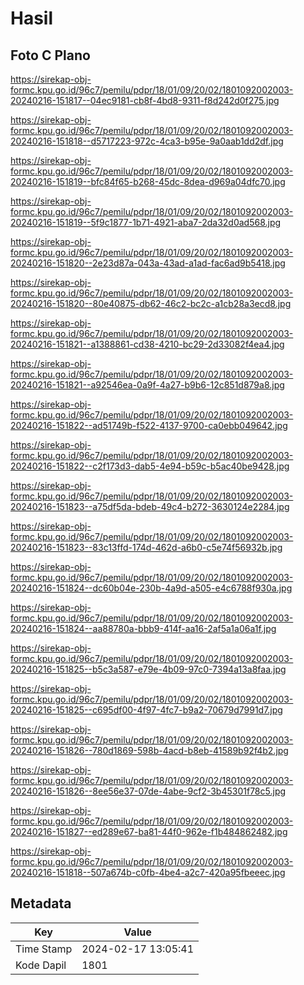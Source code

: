 # Hasil

## Foto C Plano

https://sirekap-obj-formc.kpu.go.id/96c7/pemilu/pdpr/18/01/09/20/02/1801092002003-20240216-151817--04ec9181-cb8f-4bd8-9311-f8d242d0f275.jpg

https://sirekap-obj-formc.kpu.go.id/96c7/pemilu/pdpr/18/01/09/20/02/1801092002003-20240216-151818--d5717223-972c-4ca3-b95e-9a0aab1dd2df.jpg

https://sirekap-obj-formc.kpu.go.id/96c7/pemilu/pdpr/18/01/09/20/02/1801092002003-20240216-151819--bfc84f65-b268-45dc-8dea-d969a04dfc70.jpg

https://sirekap-obj-formc.kpu.go.id/96c7/pemilu/pdpr/18/01/09/20/02/1801092002003-20240216-151819--5f9c1877-1b71-4921-aba7-2da32d0ad568.jpg

https://sirekap-obj-formc.kpu.go.id/96c7/pemilu/pdpr/18/01/09/20/02/1801092002003-20240216-151820--2e23d87a-043a-43ad-a1ad-fac6ad9b5418.jpg

https://sirekap-obj-formc.kpu.go.id/96c7/pemilu/pdpr/18/01/09/20/02/1801092002003-20240216-151820--80e40875-db62-46c2-bc2c-a1cb28a3ecd8.jpg

https://sirekap-obj-formc.kpu.go.id/96c7/pemilu/pdpr/18/01/09/20/02/1801092002003-20240216-151821--a1388861-cd38-4210-bc29-2d33082f4ea4.jpg

https://sirekap-obj-formc.kpu.go.id/96c7/pemilu/pdpr/18/01/09/20/02/1801092002003-20240216-151821--a92546ea-0a9f-4a27-b9b6-12c851d879a8.jpg

https://sirekap-obj-formc.kpu.go.id/96c7/pemilu/pdpr/18/01/09/20/02/1801092002003-20240216-151822--ad51749b-f522-4137-9700-ca0ebb049642.jpg

https://sirekap-obj-formc.kpu.go.id/96c7/pemilu/pdpr/18/01/09/20/02/1801092002003-20240216-151822--c2f173d3-dab5-4e94-b59c-b5ac40be9428.jpg

https://sirekap-obj-formc.kpu.go.id/96c7/pemilu/pdpr/18/01/09/20/02/1801092002003-20240216-151823--a75df5da-bdeb-49c4-b272-3630124e2284.jpg

https://sirekap-obj-formc.kpu.go.id/96c7/pemilu/pdpr/18/01/09/20/02/1801092002003-20240216-151823--83c13ffd-174d-462d-a6b0-c5e74f56932b.jpg

https://sirekap-obj-formc.kpu.go.id/96c7/pemilu/pdpr/18/01/09/20/02/1801092002003-20240216-151824--dc60b04e-230b-4a9d-a505-e4c6788f930a.jpg

https://sirekap-obj-formc.kpu.go.id/96c7/pemilu/pdpr/18/01/09/20/02/1801092002003-20240216-151824--aa88780a-bbb9-414f-aa16-2af5a1a06a1f.jpg

https://sirekap-obj-formc.kpu.go.id/96c7/pemilu/pdpr/18/01/09/20/02/1801092002003-20240216-151825--b5c3a587-e79e-4b09-97c0-7394a13a8faa.jpg

https://sirekap-obj-formc.kpu.go.id/96c7/pemilu/pdpr/18/01/09/20/02/1801092002003-20240216-151825--c695df00-4f97-4fc7-b9a2-70679d7991d7.jpg

https://sirekap-obj-formc.kpu.go.id/96c7/pemilu/pdpr/18/01/09/20/02/1801092002003-20240216-151826--780d1869-598b-4acd-b8eb-41589b92f4b2.jpg

https://sirekap-obj-formc.kpu.go.id/96c7/pemilu/pdpr/18/01/09/20/02/1801092002003-20240216-151826--8ee56e37-07de-4abe-9cf2-3b45301f78c5.jpg

https://sirekap-obj-formc.kpu.go.id/96c7/pemilu/pdpr/18/01/09/20/02/1801092002003-20240216-151827--ed289e67-ba81-44f0-962e-f1b484862482.jpg

https://sirekap-obj-formc.kpu.go.id/96c7/pemilu/pdpr/18/01/09/20/02/1801092002003-20240216-151818--507a674b-c0fb-4be4-a2c7-420a95fbeeec.jpg


## Metadata

| Key        | Value               |
| ---------- | ------------------- |
| Time Stamp | 2024-02-17 13:05:41 |
| Kode Dapil | 1801                |



